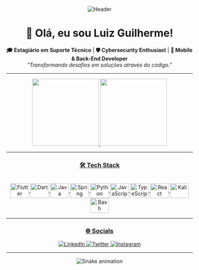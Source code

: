 <div align="center">
  
  ![Header](https://github.com/luizgcoder/luizgcoder/blob/main/assets/banner.gif) <!-- (Opcional: pode criar um banner personalizado depois) -->
  
  <h1>👋 Olá, eu sou Luiz Guilherme!</h1>
  
  **🎓 Estagiário em Suporte Técnico** | **🛡️ Cybersecurity Enthusiast** | **📱 Mobile & Back-End Developer**  
  *"Transformando desafios em soluções através do código."*
  
  ---

  <div>
    <a href="https://github.com/luizgcoder">
    <img height="180em" src="https://github-readme-stats.vercel.app/api?username=luizgcoder&show_icons=true&theme=dark&include_all_commits=true&count_private=true"/>
    <img height="180em" src="https://github-readme-stats.vercel.app/api/top-langs/?username=luizgcoder&layout=compact&langs_count=7&theme=dark"/>
  </div>
  
  ---

  ### 🛠️ Tech Stack
  <div style="display: inline_block"><br>
    <!-- Mobile -->
    <img align="center" alt="Flutter" height="40" width="50" src="https://cdn.jsdelivr.net/gh/devicons/devicon/icons/flutter/flutter-original.svg">
    <img align="center" alt="Dart" height="40" width="50" src="https://cdn.jsdelivr.net/gh/devicons/devicon/icons/dart/dart-original.svg">
    <!-- Backend -->
    <img align="center" alt="Java" height="40" width="50" src="https://cdn.jsdelivr.net/gh/devicons/devicon/icons/java/java-original.svg">
    <img align="center" alt="Spring" height="40" width="50" src="https://cdn.jsdelivr.net/gh/devicons/devicon/icons/spring/spring-original.svg">
    <img align="center" alt="Python" height="40" width="50" src="https://cdn.jsdelivr.net/gh/devicons/devicon/icons/python/python-original.svg">
    <!-- Web -->
    <img align="center" alt="JavaScript" height="40" width="50" src="https://cdn.jsdelivr.net/gh/devicons/devicon/icons/javascript/javascript-original.svg">
    <img align="center" alt="TypeScript" height="40" width="50" src="https://cdn.jsdelivr.net/gh/devicons/devicon/icons/typescript/typescript-original.svg">
    <img align="center" alt="React" height="40" width="50" src="https://cdn.jsdelivr.net/gh/devicons/devicon/icons/react/react-original.svg">
    <!-- Cybersecurity -->
    <img align="center" alt="Kali" height="40" width="50" src="https://cdn.jsdelivr.net/gh/devicons/devicon/icons/kalilinux/kalilinux-original.svg">
    <img align="center" alt="Bash" height="40" width="50" src="https://cdn.jsdelivr.net/gh/devicons/devicon/icons/bash/bash-original.svg">
  </div>

  ---

  ### 🌐 Socials
  <div>
    <a href="https://www.linkedin.com/in/luizgmc" target="_blank">
      <img src="https://img.shields.io/badge/LinkedIn-0077B5?style=for-the-badge&logo=linkedin&logoColor=white" alt="LinkedIn">
    </a>
    <a href="https://twitter.com/LuizEstr4nh0" target="_blank">
      <img src="https://img.shields.io/badge/Twitter-1DA1F2?style=for-the-badge&logo=twitter&logoColor=white" alt="Twitter">
    </a>
    <a href="https://www.instagram.com/luizstrange" target="_blank">
      <img src="https://img.shields.io/badge/Instagram-E4405F?style=for-the-badge&logo=instagram&logoColor=white" alt="Instagram">
    </a>
  </div>
  
  ---
  
  ![Snake animation](https://github.com/luizgcoder/luizgcoder/blob/output/github-contribution-grid-snake.svg) <!-- (Opcional) -->
</div>
